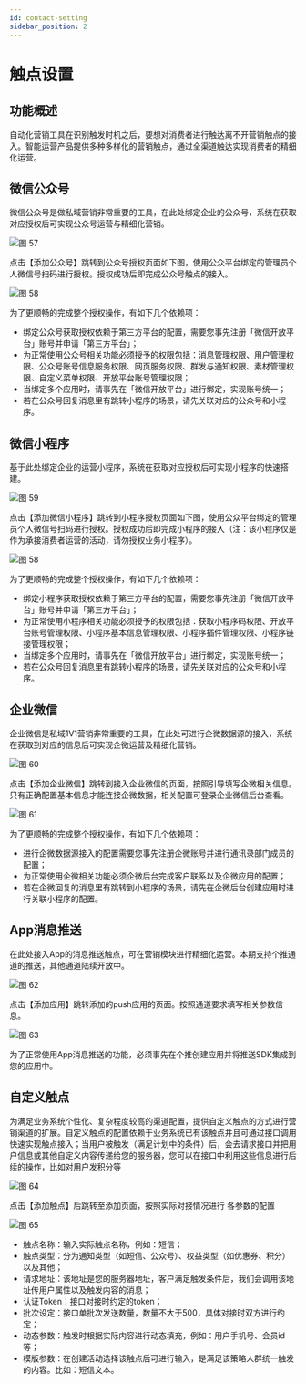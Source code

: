 ```yaml
---
id: contact-setting
sidebar_position: 2
---
```


# 触点设置

## 功能概述

自动化营销工具在识别触发时机之后，要想对消费者进行触达离不开营销触点的接入。智能运营产品提供多种多样化的营销触点，通过全渠道触达实现消费者的精细化运营。

## 微信公众号

微信公众号是做私域营销非常重要的工具，在此处绑定企业的公众号，系统在获取对应授权后可实现公众号运营与精细化营销。

![图 57](/img/0a86a40150aa40393fd85275a0e0feedf724847eed4f8dd88ffb636d799a1b14.png)

点击【添加公众号】跳转到公众号授权页面如下图，使用公众平台绑定的管理员个人微信号扫码进行授权。授权成功后即完成公众号触点的接入。

![图 58](/img/328c74a75a7a764682111dc5bfb18a806055d22cc717f3917d5427bdb7ba5a75.png)

为了更顺畅的完成整个授权操作，有如下几个依赖项：

- 绑定公众号获取授权依赖于第三方平台的配置，需要您事先注册「微信开放平台」账号并申请「第三方平台」；
- 为正常使用公众号相关功能必须授予的权限包括：消息管理权限、用户管理权限、公众号账号信息服务权限、网页服务权限、群发与通知权限、素材管理权限、自定义菜单权限、开放平台账号管理权限；
- 当绑定多个应用时，请事先在「微信开放平台」进行绑定，实现账号统一；
- 若在公众号回复消息里有跳转小程序的场景，请先关联对应的公众号和小程序。

## 微信小程序

基于此处绑定企业的运营小程序，系统在获取对应授权后可实现小程序的快速搭建。

![图 59](/img/d92a014a386000447aea23568ffa7c5da6111e0eaea73102817e03eaa0379fe0.png)

点击【添加微信小程序】跳转到小程序授权页面如下图，使用公众平台绑定的管理员个人微信号扫码进行授权。授权成功后即完成小程序的接入（注：该小程序仅是作为承接消费者运营的活动，请勿授权业务小程序）。

![图 58](/img/328c74a75a7a764682111dc5bfb18a806055d22cc717f3917d5427bdb7ba5a75.png)

为了更顺畅的完成整个授权操作，有如下几个依赖项：

- 绑定小程序获取授权依赖于第三方平台的配置，需要您事先注册「微信开放平台」账号并申请「第三方平台」；
- 为正常使用小程序相关功能必须授予的权限包括：获取小程序码权限、开放平台账号管理权限、小程序基本信息管理权限、小程序插件管理权限、小程序链接管理权限；
- 当绑定多个应用时，请事先在「微信开放平台」进行绑定，实现账号统一；
- 若在公众号回复消息里有跳转小程序的场景，请先关联对应的公众号和小程序。

## 企业微信

企业微信是私域1V1营销非常重要的工具，在此处可进行企微数据源的接入，系统在获取到对应的信息后可实现企微运营及精细化营销。

![图 60](/img/2829504cdc78da1da14f74872418c08dcd45d3b0808541dbca80f27d6314d584.png)

点击【添加企业微信】跳转到接入企业微信的页面，按照引导填写企微相关信息。只有正确配置基本信息才能连接企微数据，相关配置可登录企业微信后台查看。

![图 61](/img/9ff9aefa39d382ee44d84817a4bb76b3030b96e14e854825f3fd63e2f04af9cc.png)

为了更顺畅的完成整个授权操作，有如下几个依赖项：

- 进行企微数据源接入的配置需要您事先注册企微账号并进行通讯录部门成员的配置；
- 为正常使用企微相关功能必须企微后台完成客户联系以及企微应用的配置；
- 若在企微回复的消息里有跳转到小程序的场景，请先在企微后台创建应用时进行关联小程序的配置。

## App消息推送

在此处接入App的消息推送触点，可在营销模块进行精细化运营。本期支持个推通道的推送，其他通道陆续开放中。

![图 62](/img/f9bf3fe9e63287134c0b71b6eba88937821466bd328cc44e5b408f85ae45fec6.png)

点击【添加应用】跳转添加的push应用的页面。按照通道要求填写相关参数信息。

![图 63](/img/3e27f433cc35915523c00bec099d3746e531951251a6f04e7db322eae4b9209a.png)

为了正常使用App消息推送的功能，必须事先在个推创建应用并将推送SDK集成到您的应用中。

## 自定义触点

为满足业务系统个性化、复杂程度较高的渠道配置，提供自定义触点的方式进行营销渠道的扩展。自定义触点的配置依赖于业务系统已有该触点并且可通过接口调用快速实现触点接入；当用户被触发（满足计划中的条件）后，会去请求接口并把用户信息或其他自定义内容传递给您的服务器，您可以在接口中利用这些信息进行后续的操作，比如对用户发积分等

![图 64](/img/429d80bb64ee4165089074c609eaa68187e2dc766a17eae91d8cfac3f389cdda.png)

点击【添加触点】后跳转至添加页面，按照实际对接情况进行 各参数的配置

![图 65](/img/2945658190bfdf078e29c008caf69d0a5ed28b80357c92077aee23926651428c.png)

- 触点名称：输入实际触点名称，例如：短信；
- 触点类型：分为通知类型（如短信、公众号）、权益类型（如优惠券、积分）以及其他；
- 请求地址：该地址是您的服务器地址，客户满足触发条件后，我们会调用该地址传用户属性以及触发内容的消息；
- 认证Token：接口对接时约定的token；
- 批次设定：接口单批次发送数量，数量不大于500，具体对接时双方进行约定；
- 动态参数：触发时根据实际内容进行动态填充，例如：用户手机号、会员id等；
- 模版参数：在创建活动选择该触点后可进行输入，是满足该策略人群统一触发的内容。比如：短信文本。
